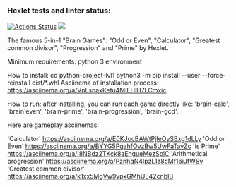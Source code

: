 ### Hexlet tests and linter status:
[![Actions Status](https://github.com/mkost148/python-project-lvl1/workflows/hexlet-check/badge.svg)](https://github.com/mkost148/python-project-lvl1/actions)
<a href="https://codeclimate.com/github/mkost148/python-project-lvl1/maintainability"><img src="https://api.codeclimate.com/v1/badges/81e25725e4ae3496409a/maintainability" /></a>

The famous 5-in-1 "Brain Games": "Odd or Even", "Calculator", "Greatest common divisor", "Progression" and "Prime" by Hexlet.

Minimum requirements: python 3 environment

How to install:
    cd python-project-lvl1
    python3 -m pip install --user --force-reinstall dist/*.whl
Asciinema of installation process: https://asciinema.org/a/VnLsnaxKetu4MiEHlH7LCmxic

How to run:
    after installing, you can run each game directly like: 'brain-calc', 'brain'even', 'brain-prime', 'brain-progression', 'brain-gcd'.

Here are gameplay asciinemas:

'Calculator'
    https://asciinema.org/a/E0KJocBAWtPjIeOySBxg1dLLy
'Odd or Even'
    https://asciinema.org/a/BYYG5PqahfOvzBw5UwFaTavZc
'is Prime'
    https://asciinema.org/a/I8NBdz2TKck8aEhgueMezSplC
'Arithmetical progression'
    https://asciinema.org/a/PznhqN4IpzL1z8cMf16iJfWSv
'Greatest common divisor'
    https://asciinema.org/a/k1xx5MgVw9vpxGMhUE42cnbIB
